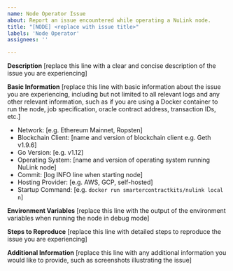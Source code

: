 ```yaml
---
name: Node Operator Issue
about: Report an issue encountered while operating a NuLink node.
title: "[NODE] <replace with issue title>"
labels: 'Node Operator'
assignees: ''

---
```


**Description**
[replace this line with a clear and concise description of the issue you are experiencing]

**Basic Information**
[replace this line with basic information about the issue you are experiencing, including but not limited to all relevant logs and any other relevant information, such as if you are using a Docker container to run the node, job specification, oracle contract address, transaction IDs, etc.]
 - Network: [e.g. Ethereum Mainnet, Ropsten]
 - Blockchain Client: [name and version of blockchain client e.g. Geth v1.9.6]
 - Go Version: [e.g. v1.12]
 - Operating System: [name and version of operating system running NuLink node]
 - Commit: [log INFO line when starting node]
 - Hosting Provider: [e.g. AWS, GCP, self-hosted]
 - Startup Command: [e.g. `docker run smartercontractkits/nulink local n`]

**Environment Variables**
[replace this line with the output of the environment variables when running the node in debug mode]

**Steps to Reproduce**
[replace this line with detailed steps to reproduce the issue you are experiencing]

**Additional Information**
[replace this line with any additional information you would like to provide, such as screenshots illustrating the issue]
